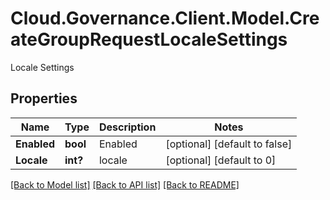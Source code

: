 # Cloud.Governance.Client.Model.CreateGroupRequestLocaleSettings
Locale Settings
## Properties

Name | Type | Description | Notes
------------ | ------------- | ------------- | -------------
**Enabled** | **bool** | Enabled | [optional] [default to false]
**Locale** | **int?** | locale | [optional] [default to 0]

[[Back to Model list]](../README.md#documentation-for-models) [[Back to API list]](../README.md#documentation-for-api-endpoints) [[Back to README]](../README.md)

